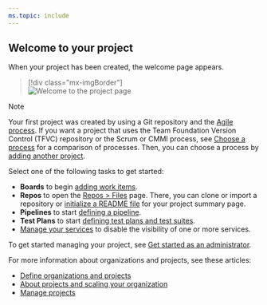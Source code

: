 ```yaml
---
ms.topic: include
---
```


## Welcome to your project

When your project has been created, the welcome page appears.

> [!div class="mx-imgBorder"]  
> ![Welcome to the project page](/azure/devops/media/welcome-to-the-project.png)

> [!NOTE]  
> Your first project was created by using a Git repository and the [Agile process](/azure/devops/boards/work-items/guidance/agile-process). If you want a project that uses the Team Foundation Version Control (TFVC) repository or the Scrum or CMMI process, see [Choose a process](/azure/devops/boards/work-items/guidance/choose-process) for a comparison of processes. Then, you can choose a process by [adding another project](/azure/devops/organizations/projects/create-project).

Select one of the following tasks to get started:

* **Boards** to begin [adding work items](/azure/devops/boards/work-items/view-add-work-items).
* **Repos** to open the [Repos > Files](/azure/devops/repos/git/clone) page. There, you can clone or import a repository or [initialize a README file](/azure/devops/project/wiki/project-vision-status) for your project summary page.
* **Pipelines** to start [defining a pipeline](/azure/devops/pipelines/index).
* **Test Plans** to start [defining test plans and test suites](/azure/devops/test/create-a-test-plan).
* [Manage your services](/azure/devops/settings/set-services) to disable the visibility of one or more services.

To get started managing your project, see [Get started as an administrator](/azure/devops/user-guide/project-admin-tutorial).

For more information about organizations and projects, see these articles:

* [Define organizations and projects](/azure/devops/user-guide/define-organizations-and-projects)
* [About projects and scaling your organization](/azure/devops//organizations/about-projects)
* [Manage projects](/azure/devops/organizations/projects/index)
